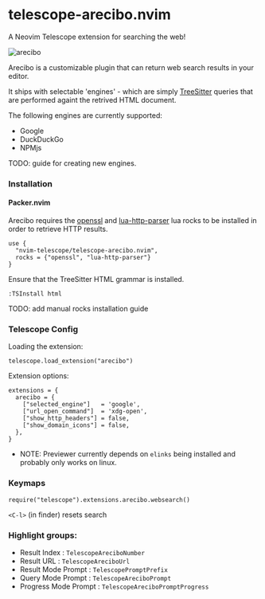 # telescope-arecibo.nvim
A Neovim Telescope extension for searching the web!

![arecibo](https://user-images.githubusercontent.com/1448118/112658122-63a32c80-8e53-11eb-9797-71eb6176493e.gif)



Arecibo is a customizable plugin that can return web search results in your editor.

It ships with selectable 'engines' - which are simply [TreeSitter](https://github.com/nvim-treesitter/nvim-treesitter) queries that are performed againt the retrived HTML document.

The following engines are currently supported:

- Google
- DuckDuckGo
- NPMjs

TODO: guide for creating new engines.

### Installation

#### Packer.nvim

Arecibo requires the [openssl](https://luarocks.org/modules/zhaozg/openssl) and [lua-http-parser](https://luarocks.org/modules/brimworks/lua-http-parser) lua rocks to be installed in order to retrieve HTTP results.

```
use {
  "nvim-telescope/telescope-arecibo.nvim",
  rocks = {"openssl", "lua-http-parser"}
}
```

Ensure that the TreeSitter HTML grammar is installed.

```
:TSInstall html
```

TODO: add manual rocks installation guide

### Telescope Config

Loading the extension:

```
telescope.load_extension("arecibo")
```



Extension options:

```
extensions = {
  arecibo = {
    ["selected_engine"]   = 'google',
    ["url_open_command"]  = 'xdg-open',
    ["show_http_headers"] = false,
    ["show_domain_icons"] = false,
  },
}
```

* NOTE: Previewer currently depends on `elinks` being installed and probably only works on linux.

### Keymaps

```
require("telescope").extensions.arecibo.websearch()
```

`<C-l>` (in finder) resets search

### Highlight groups:

- Result Index :         `TelescopeAreciboNumber`
- Result URL   :         `TelescopeAreciboUrl`
- Result Mode Prompt :   `TelescopePromptPrefix`
- Query Mode Prompt  :   `TelescopeAreciboPrompt`
- Progress Mode Prompt : `TelescopeAreciboPromptProgress`
